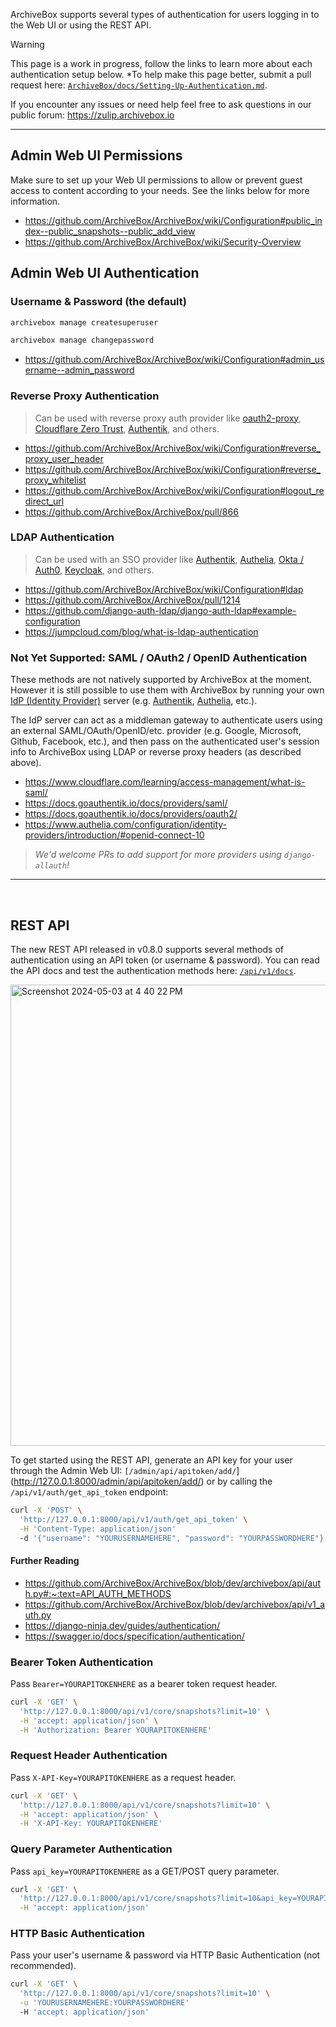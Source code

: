ArchiveBox supports several types of authentication for users logging in to the Web UI or using the REST API.

> [!WARNING]
> This page is a work in progress, follow the links to learn more about each authentication setup below.
> *To help make this page better, submit a pull request here: [`ArchiveBox/docs/Setting-Up-Authentication.md`](https://github.com/ArchiveBox/docs/blob/master/Setting-up-Authentication.md).

If you encounter any issues or need help feel free to ask questions in our public forum: https://zulip.archivebox.io

---

## Admin Web UI Permissions

Make sure to set up your Web UI permissions to allow or prevent guest access to content according to your needs. See the links below for more information.

- https://github.com/ArchiveBox/ArchiveBox/wiki/Configuration#public_index--public_snapshots--public_add_view
- https://github.com/ArchiveBox/ArchiveBox/wiki/Security-Overview

## Admin Web UI Authentication

### Username & Password (the default)

```bash
archivebox manage createsuperuser

archivebox manage changepassword
```

- https://github.com/ArchiveBox/ArchiveBox/wiki/Configuration#admin_username--admin_password

### Reverse Proxy Authentication

> Can be used with reverse proxy auth provider like [oauth2-proxy](https://github.com/oauth2-proxy/oauth2-proxy), [Cloudflare Zero Trust](), [Authentik](https://docs.goauthentik.io/docs/providers/proxy/), and others.

- https://github.com/ArchiveBox/ArchiveBox/wiki/Configuration#reverse_proxy_user_header
- https://github.com/ArchiveBox/ArchiveBox/wiki/Configuration#reverse_proxy_whitelist
- https://github.com/ArchiveBox/ArchiveBox/wiki/Configuration#logout_redirect_url
- https://github.com/ArchiveBox/ArchiveBox/pull/866

### LDAP Authentication

> Can be used with an SSO provider like [Authentik](https://github.com/goauthentik/authentik), [Authelia](https://github.com/authelia/authelia), [Okta / Auth0](https://www.okta.com/), [Keycloak](https://www.keycloak.org/), and others.

- https://github.com/ArchiveBox/ArchiveBox/wiki/Configuration#ldap
- https://github.com/ArchiveBox/ArchiveBox/pull/1214
- https://github.com/django-auth-ldap/django-auth-ldap#example-configuration
- https://jumpcloud.com/blog/what-is-ldap-authentication

### Not Yet Supported: SAML / OAuth2 / OpenID Authentication

These methods are not natively supported by ArchiveBox at the moment. However it is still possible to use them with ArchiveBox by running your own [IdP (Identity Provider)](https://www.cloudflare.com/learning/access-management/what-is-an-identity-provider/) server (e.g. [Authentik](https://docs.goauthentik.io/docs/providers/saml/), [Authelia](https://www.authelia.com/configuration/identity-providers/introduction/#openid-connect-10), etc.).

The IdP server can act as a middleman gateway to authenticate users using an external SAML/OAuth/OpenID/etc. provider (e.g. Google, Microsoft, Github, Facebook, etc.), and then pass on the authenticated user's session info to ArchiveBox using LDAP or reverse proxy headers (as described above).

- https://www.cloudflare.com/learning/access-management/what-is-saml/
- https://docs.goauthentik.io/docs/providers/saml/
- https://docs.goauthentik.io/docs/providers/oauth2/
- https://www.authelia.com/configuration/identity-providers/introduction/#openid-connect-10

> *We'd welcome PRs to add support for more providers using `django-allauth`!*

---

<br/>

## REST API

The new REST API released in v0.8.0 supports several methods of authentication using an API token (or username & password).
You can read the API docs and test the authentication methods here: [`/api/v1/docs`](http://127.0.0.1:8000/api/v1/docs).

<img width="738" alt="Screenshot 2024-05-03 at 4 40 22 PM" src="https://github.com/ArchiveBox/ArchiveBox/assets/511499/ad914143-f48b-4d4e-aa8c-f89a2c70cee7">

To get started using the REST API, generate an API key for your user through the Admin Web UI: `[/admin/api/apitoken/add/`](http://127.0.0.1:8000/admin/api/apitoken/add/) or by calling the `/api/v1/auth/get_api_token` endpoint:

```bash
curl -X 'POST' \
  'http://127.0.0.1:8000/api/v1/auth/get_api_token' \
  -H 'Content-Type: application/json'
  -d '{"username": "YOURUSERNAMEHERE", "password": "YOURPASSWORDHERE"}'
```

#### Further Reading

- https://github.com/ArchiveBox/ArchiveBox/blob/dev/archivebox/api/auth.py#:~:text=API_AUTH_METHODS
- https://github.com/ArchiveBox/ArchiveBox/blob/dev/archivebox/api/v1_auth.py
- https://django-ninja.dev/guides/authentication/
- https://swagger.io/docs/specification/authentication/

### Bearer Token Authentication

Pass `Bearer=YOURAPITOKENHERE` as a bearer token request header.

```bash
curl -X 'GET' \
  'http://127.0.0.1:8000/api/v1/core/snapshots?limit=10' \
  -H 'accept: application/json' \
  -H 'Authorization: Bearer YOURAPITOKENHERE'
```

### Request Header Authentication

Pass `X-API-Key=YOURAPITOKENHERE` as a request header.

```bash
curl -X 'GET' \
  'http://127.0.0.1:8000/api/v1/core/snapshots?limit=10' \
  -H 'accept: application/json' \
  -H 'X-API-Key: YOURAPITOKENHERE'
```

### Query Parameter Authentication

Pass `api_key=YOURAPITOKENHERE` as a GET/POST query parameter.

```bash
curl -X 'GET' \
  'http://127.0.0.1:8000/api/v1/core/snapshots?limit=10&api_key=YOURAPITOKENHERE' \
  -H 'accept: application/json'
```

### HTTP Basic Authentication

Pass your user's username & password via HTTP Basic Authentication (not recommended).

```bash
curl -X 'GET' \
  'http://127.0.0.1:8000/api/v1/core/snapshots?limit=10' \
  -u 'YOURUSERNAMEHERE:YOURPASSWORDHERE'
  -H 'accept: application/json'
```